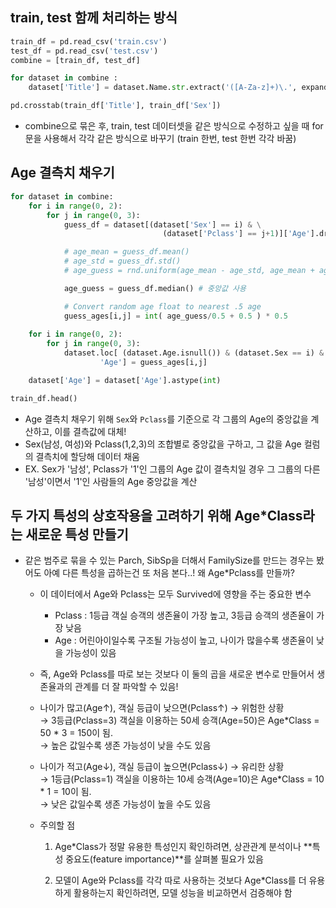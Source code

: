 ## train, test 함께 처리하는 방식
```py
train_df = pd.read_csv('train.csv')
test_df = pd.read_csv('test.csv')
combine = [train_df, test_df]
```

```py
for dataset in combine :
    dataset['Title'] = dataset.Name.str.extract('([A-Za-z]+)\.', expand=False)

pd.crosstab(train_df['Title'], train_df['Sex'])
```

- combine으로 묶은 후, train, test 데이터셋을 같은 방식으로 수정하고 싶을 때 for문을 사용해서 각각 같은 방식으로 바꾸기 (train 한번, test 한번 각각 바꿈)


## Age 결측치 채우기
```py
for dataset in combine:
    for i in range(0, 2):
        for j in range(0, 3):
            guess_df = dataset[(dataset['Sex'] == i) & \
                                  (dataset['Pclass'] == j+1)]['Age'].dropna()

            # age_mean = guess_df.mean()
            # age_std = guess_df.std()
            # age_guess = rnd.uniform(age_mean - age_std, age_mean + age_std)

            age_guess = guess_df.median() # 중앙값 사용

            # Convert random age float to nearest .5 age
            guess_ages[i,j] = int( age_guess/0.5 + 0.5 ) * 0.5
                        
    for i in range(0, 2):
        for j in range(0, 3):
            dataset.loc[ (dataset.Age.isnull()) & (dataset.Sex == i) & (dataset.Pclass == j+1),\
                    'Age'] = guess_ages[i,j]

    dataset['Age'] = dataset['Age'].astype(int)

train_df.head()
```

- Age 결측치 채우기 위해 ```Sex```와 ```Pclass```를 기준으로 각 그룹의 Age의 중앙값을 계산하고, 이를 결측값에 대체!
- Sex(남성, 여성)와 Pclass(1,2,3)의 조합별로 중앙값을 구하고, 그 값을 Age 컬럼의 결측치에 할당해 데이터 채움
- EX. Sex가 '남성', Pclass가 '1'인 그룹의 Age 값이 결측치일 경우 그 그룹의 다른 '남성'이면서 '1'인 사람들의 Age 중앙값을 계산 

## 두 가지 특성의 상호작용을 고려하기 위해 Age*Class라는 새로운 특성 만들기
- 같은 범주로 묶을 수 있는 Parch, SibSp을 더해서 FamilySize를 만드는 경우는 봤어도 아예 다른 특성을 곱하는건 또 처음 본다..! 왜 Age*Pclass를 만들까?
    - 이 데이터에서 Age와 Pclass는 모두 Survived에 영향을 주는 중요한 변수
        - Pclass : 1등급 객실 승객의 생존율이 가장 높고, 3등급 승객의 생존율이 가장 낮음
        - Age : 어린아이일수록 구조될 가능성이 높고, 나이가 많을수록 생존율이 낮을 가능성이 있음
    - 즉, Age와 Pclass를 따로 보는 것보다 이 둘의 곱을 새로운 변수로 만들어서 생존율과의 관계를 더 잘 파악할 수 있음!

    - 나이가 많고(Age↑), 객실 등급이 낮으면(Pclass↑) → 위험한 상황<br/>
    → 3등급(Pclass=3) 객실을 이용하는 50세 승객(Age=50)은 Age*Class = 50 * 3 = 150이 됨.<br/>
    → 높은 값일수록 생존 가능성이 낮을 수도 있음

    - 나이가 적고(Age↓), 객실 등급이 높으면(Pclass↓) → 유리한 상황<br/>
    → 1등급(Pclass=1) 객실을 이용하는 10세 승객(Age=10)은 Age*Class = 10 * 1 = 10이 됨.<br/>
    → 낮은 값일수록 생존 가능성이 높을 수도 있음


    - 주의할 점
        1. Age*Class가 정말 유용한 특성인지 확인하려면, 상관관계 분석이나 **특성 중요도(feature importance)**를 살펴볼 필요가 있음

        2. 모델이 Age와 Pclass를 각각 따로 사용하는 것보다 Age*Class를 더 유용하게 활용하는지 확인하려면, 모델 성능을 비교하면서 검증해야 함

